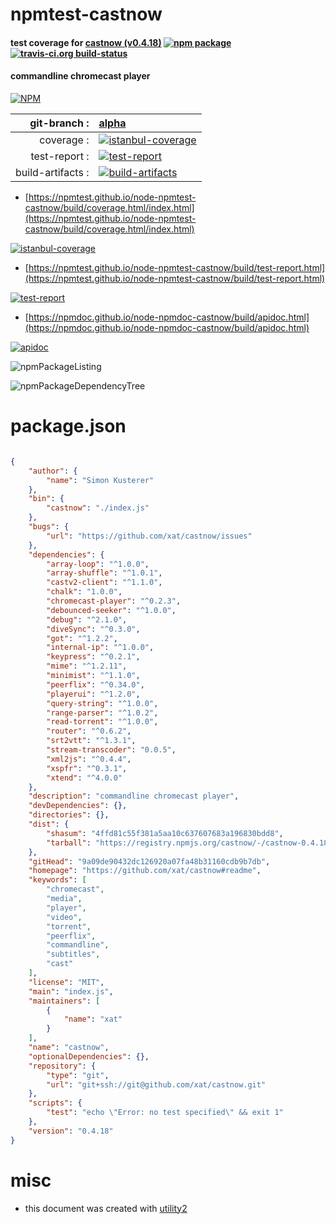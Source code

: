 # npmtest-castnow

#### test coverage for  [castnow (v0.4.18)](https://github.com/xat/castnow#readme)  [![npm package](https://img.shields.io/npm/v/npmtest-castnow.svg?style=flat-square)](https://www.npmjs.org/package/npmtest-castnow) [![travis-ci.org build-status](https://api.travis-ci.org/npmtest/node-npmtest-castnow.svg)](https://travis-ci.org/npmtest/node-npmtest-castnow)

#### commandline chromecast player

[![NPM](https://nodei.co/npm/castnow.png?downloads=true&downloadRank=true&stars=true)](https://www.npmjs.com/package/castnow)

| git-branch : | [alpha](https://github.com/npmtest/node-npmtest-castnow/tree/alpha)|
|--:|:--|
| coverage : | [![istanbul-coverage](https://npmtest.github.io/node-npmtest-castnow/build/coverage.badge.svg)](https://npmtest.github.io/node-npmtest-castnow/build/coverage.html/index.html)|
| test-report : | [![test-report](https://npmtest.github.io/node-npmtest-castnow/build/test-report.badge.svg)](https://npmtest.github.io/node-npmtest-castnow/build/test-report.html)|
| build-artifacts : | [![build-artifacts](https://npmtest.github.io/node-npmtest-castnow/glyphicons_144_folder_open.png)](https://github.com/npmtest/node-npmtest-castnow/tree/gh-pages/build)|

- [https://npmtest.github.io/node-npmtest-castnow/build/coverage.html/index.html](https://npmtest.github.io/node-npmtest-castnow/build/coverage.html/index.html)

[![istanbul-coverage](https://npmtest.github.io/node-npmtest-castnow/build/screenCapture.buildCi.browser.%252Ftmp%252Fbuild%252Fcoverage.lib.html.png)](https://npmtest.github.io/node-npmtest-castnow/build/coverage.html/index.html)

- [https://npmtest.github.io/node-npmtest-castnow/build/test-report.html](https://npmtest.github.io/node-npmtest-castnow/build/test-report.html)

[![test-report](https://npmtest.github.io/node-npmtest-castnow/build/screenCapture.buildCi.browser.%252Ftmp%252Fbuild%252Ftest-report.html.png)](https://npmtest.github.io/node-npmtest-castnow/build/test-report.html)

- [https://npmdoc.github.io/node-npmdoc-castnow/build/apidoc.html](https://npmdoc.github.io/node-npmdoc-castnow/build/apidoc.html)

[![apidoc](https://npmdoc.github.io/node-npmdoc-castnow/build/screenCapture.buildCi.browser.%252Ftmp%252Fbuild%252Fapidoc.html.png)](https://npmdoc.github.io/node-npmdoc-castnow/build/apidoc.html)

![npmPackageListing](https://npmtest.github.io/node-npmtest-castnow/build/screenCapture.npmPackageListing.svg)

![npmPackageDependencyTree](https://npmtest.github.io/node-npmtest-castnow/build/screenCapture.npmPackageDependencyTree.svg)



# package.json

```json

{
    "author": {
        "name": "Simon Kusterer"
    },
    "bin": {
        "castnow": "./index.js"
    },
    "bugs": {
        "url": "https://github.com/xat/castnow/issues"
    },
    "dependencies": {
        "array-loop": "^1.0.0",
        "array-shuffle": "^1.0.1",
        "castv2-client": "^1.1.0",
        "chalk": "1.0.0",
        "chromecast-player": "^0.2.3",
        "debounced-seeker": "^1.0.0",
        "debug": "^2.1.0",
        "diveSync": "^0.3.0",
        "got": "^1.2.2",
        "internal-ip": "^1.0.0",
        "keypress": "^0.2.1",
        "mime": "^1.2.11",
        "minimist": "^1.1.0",
        "peerflix": "^0.34.0",
        "playerui": "^1.2.0",
        "query-string": "^1.0.0",
        "range-parser": "^1.0.2",
        "read-torrent": "^1.0.0",
        "router": "^0.6.2",
        "srt2vtt": "^1.3.1",
        "stream-transcoder": "0.0.5",
        "xml2js": "^0.4.4",
        "xspfr": "^0.3.1",
        "xtend": "^4.0.0"
    },
    "description": "commandline chromecast player",
    "devDependencies": {},
    "directories": {},
    "dist": {
        "shasum": "4ffd81c55f381a5aa10c637607683a196830bdd8",
        "tarball": "https://registry.npmjs.org/castnow/-/castnow-0.4.18.tgz"
    },
    "gitHead": "9a09de90432dc126920a07fa48b31160cdb9b7db",
    "homepage": "https://github.com/xat/castnow#readme",
    "keywords": [
        "chromecast",
        "media",
        "player",
        "video",
        "torrent",
        "peerflix",
        "commandline",
        "subtitles",
        "cast"
    ],
    "license": "MIT",
    "main": "index.js",
    "maintainers": [
        {
            "name": "xat"
        }
    ],
    "name": "castnow",
    "optionalDependencies": {},
    "repository": {
        "type": "git",
        "url": "git+ssh://git@github.com/xat/castnow.git"
    },
    "scripts": {
        "test": "echo \"Error: no test specified\" && exit 1"
    },
    "version": "0.4.18"
}
```



# misc
- this document was created with [utility2](https://github.com/kaizhu256/node-utility2)
